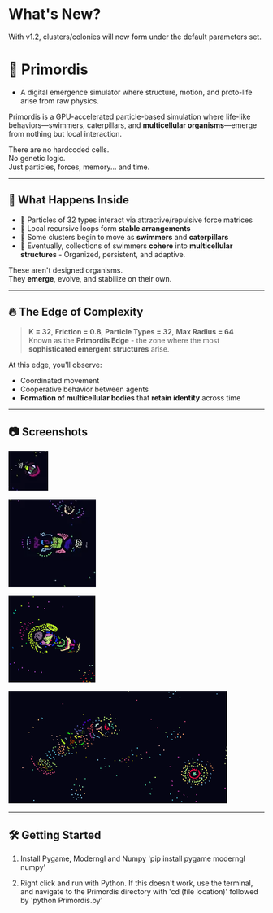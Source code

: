 # What's New?

With v1.2, clusters/colonies will now form under the default parameters set.

# 🧬 Primordis

- A digital emergence simulator where structure, motion, and proto-life arise from raw physics.

Primordis is a GPU-accelerated particle-based simulation where life-like behaviors—swimmers, caterpillars, and **multicellular organisms**—emerge from nothing but local interaction.

There are no hardcoded cells.  
No genetic logic.  
Just particles, forces, memory... and time.

---

## 🌌 What Happens Inside

- 💠 Particles of 32 types interact via attractive/repulsive force matrices
- 🔁 Local recursive loops form **stable arrangements**
- 🐛 Some clusters begin to move as **swimmers** and **caterpillars**
- 🧬 Eventually, collections of swimmers **cohere** into **multicellular structures** - Organized, persistent, and adaptive.

These aren't designed organisms.  
They **emerge**, evolve, and stabilize on their own.

---

## 🔥 The Edge of Complexity

> **K = 32**, **Friction = 0.8**, **Particle Types = 32**, **Max Radius = 64**  
> Known as the **Primordis Edge** - the zone where the most **sophisticated emergent structures** arise.

At this edge, you'll observe:
- Coordinated movement
- Cooperative behavior between agents
- **Formation of multicellular bodies** that **retain identity** across time

---

## 📷 Screenshots

![Swimmer](swimmer.png)

![Multicellular Form](multicell.png)

![Caterpillar](caterpillar.png)

![Supercells](supercells.png)

---

## 🛠 Getting Started

1. Install Pygame, Moderngl and Numpy
'pip install pygame moderngl numpy'

2. Right click and run with Python. If this doesn't work, use the terminal, and navigate to the Primordis directory with 'cd (file location)' followed by 'python Primordis.py'
